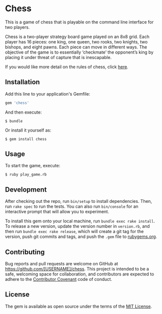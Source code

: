 # Chess

This is a game of chess that is playable on the command line interface for two players.

Chess is a two-player strategy board game played on an 8x8 grid. Each player has 16 pieces: one king, one queen, two rooks, two knights, two bishops, and eight pawns. Each piece can move in different ways. The objective of the game is to essentially ‘checkmate’ the opponent’s king by placing it under threat of capture that is inescapable.

If you would like more detail on the rules of chess, click [here](http://www.chessvariants.com/d.chess/chess.html).

## Installation

Add this line to your application's Gemfile:

```ruby
gem 'chess'
```

And then execute:

    $ bundle

Or install it yourself as:

    $ gem install chess

## Usage

To start the game, execute:

    $ ruby play_game.rb

## Development

After checking out the repo, run `bin/setup` to install dependencies. Then, run `rake spec` to run the tests. You can also run `bin/console` for an interactive prompt that will allow you to experiment.

To install this gem onto your local machine, run `bundle exec rake install`. To release a new version, update the version number in `version.rb`, and then run `bundle exec rake release`, which will create a git tag for the version, push git commits and tags, and push the `.gem` file to [rubygems.org](https://rubygems.org).

## Contributing

Bug reports and pull requests are welcome on GitHub at https://github.com/[USERNAME]/chess. This project is intended to be a safe, welcoming space for collaboration, and contributors are expected to adhere to the [Contributor Covenant](http://contributor-covenant.org) code of conduct.


## License

The gem is available as open source under the terms of the [MIT License](http://opensource.org/licenses/MIT).

